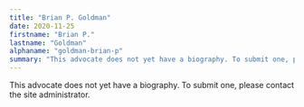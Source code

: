 ```yaml
---
title: "Brian P. Goldman"
date: 2020-11-25
firstname: "Brian P."
lastname: "Goldman"
alphaname: "goldman-brian-p"
summary: "This advocate does not yet have a biography. To submit one, please contact the site administrator."
---
```

This advocate does not yet have a biography. To submit one, please contact the site administrator.

